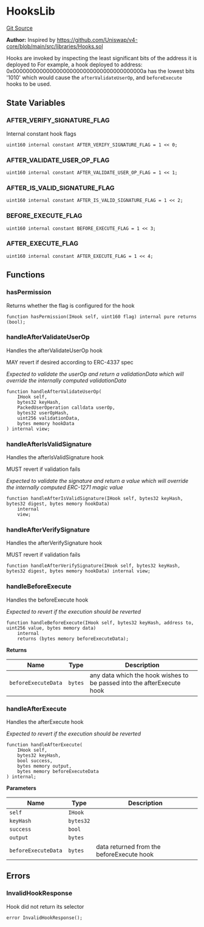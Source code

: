 # HooksLib
[Git Source](https://github.com/Uniswap/minimal-delegation/blob/8189d62a80ed3ac2bd308849641dca52350f024a/src/libraries/HooksLib.sol)

**Author:**
Inspired by https://github.com/Uniswap/v4-core/blob/main/src/libraries/Hooks.sol

Hooks are invoked by inspecting the least significant bits of the address it is deployed to
For example, a hook deployed to address: 0x000000000000000000000000000000000000000a
has the lowest bits '1010' which would cause the `afterValidateUserOp`, and `beforeExecute` hooks to be used.


## State Variables
### AFTER_VERIFY_SIGNATURE_FLAG
Internal constant hook flags


```solidity
uint160 internal constant AFTER_VERIFY_SIGNATURE_FLAG = 1 << 0;
```


### AFTER_VALIDATE_USER_OP_FLAG

```solidity
uint160 internal constant AFTER_VALIDATE_USER_OP_FLAG = 1 << 1;
```


### AFTER_IS_VALID_SIGNATURE_FLAG

```solidity
uint160 internal constant AFTER_IS_VALID_SIGNATURE_FLAG = 1 << 2;
```


### BEFORE_EXECUTE_FLAG

```solidity
uint160 internal constant BEFORE_EXECUTE_FLAG = 1 << 3;
```


### AFTER_EXECUTE_FLAG

```solidity
uint160 internal constant AFTER_EXECUTE_FLAG = 1 << 4;
```


## Functions
### hasPermission

Returns whether the flag is configured for the hook


```solidity
function hasPermission(IHook self, uint160 flag) internal pure returns (bool);
```

### handleAfterValidateUserOp

Handles the afterValidateUserOp hook

MAY revert if desired according to ERC-4337 spec

*Expected to validate the userOp and return a validationData which will override the internally computed validationData*


```solidity
function handleAfterValidateUserOp(
    IHook self,
    bytes32 keyHash,
    PackedUserOperation calldata userOp,
    bytes32 userOpHash,
    uint256 validationData,
    bytes memory hookData
) internal view;
```

### handleAfterIsValidSignature

Handles the afterIsValidSignature hook

MUST revert if validation fails

*Expected to validate the signature and return a value which will override the internally computed ERC-1271 magic value*


```solidity
function handleAfterIsValidSignature(IHook self, bytes32 keyHash, bytes32 digest, bytes memory hookData)
    internal
    view;
```

### handleAfterVerifySignature

Handles the afterVerifySignature hook

MUST revert if validation fails


```solidity
function handleAfterVerifySignature(IHook self, bytes32 keyHash, bytes32 digest, bytes memory hookData) internal view;
```

### handleBeforeExecute

Handles the beforeExecute hook

*Expected to revert if the execution should be reverted*


```solidity
function handleBeforeExecute(IHook self, bytes32 keyHash, address to, uint256 value, bytes memory data)
    internal
    returns (bytes memory beforeExecuteData);
```
**Returns**

|Name|Type|Description|
|----|----|-----------|
|`beforeExecuteData`|`bytes`|any data which the hook wishes to be passed into the afterExecute hook|


### handleAfterExecute

Handles the afterExecute hook

*Expected to revert if the execution should be reverted*


```solidity
function handleAfterExecute(
    IHook self,
    bytes32 keyHash,
    bool success,
    bytes memory output,
    bytes memory beforeExecuteData
) internal;
```
**Parameters**

|Name|Type|Description|
|----|----|-----------|
|`self`|`IHook`||
|`keyHash`|`bytes32`||
|`success`|`bool`||
|`output`|`bytes`||
|`beforeExecuteData`|`bytes`|data returned from the beforeExecute hook|


## Errors
### InvalidHookResponse
Hook did not return its selector


```solidity
error InvalidHookResponse();
```

